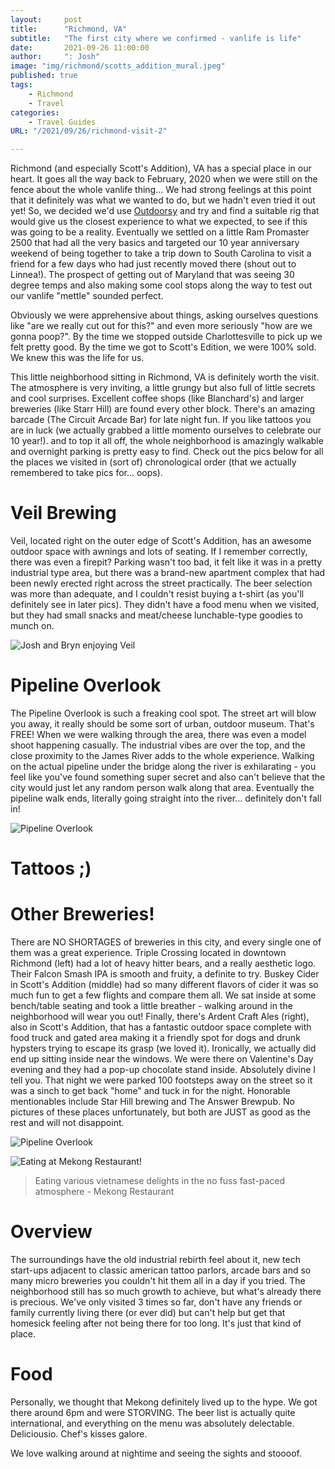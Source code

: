 ```yaml
---
layout:     post
title:      "Richmond, VA"
subtitle:   "The first city where we confirmed - vanlife is life"
date:       2021-09-26 11:00:00
author:     ": Josh"
image: "img/richmond/scotts_addition_mural.jpeg"
published: true 
tags:
    - Richmond 
    - Travel
categories: 
    - Travel Guides
URL: "/2021/09/26/richmond-visit-2"

---
```

Richmond (and especially Scott's Addition), VA has a special place in our heart. It goes all the way back to February, 2020 when we were still on the fence about the whole vanlife thing... We had strong feelings at this point that it definitely was what we wanted to do, but we hadn't even tried it out yet! So, we decided we'd use [Outdoorsy](https://www.outdoorsy.com/) and try and find a suitable rig that would give us the closest experience to what we expected, to see if this was going to be a reality. Eventually we settled on a little Ram Promaster 2500 that had all the very basics and targeted our 10 year anniversary weekend of being together to take a trip down to South Carolina to visit a friend for a few days who had just recently moved there (shout out to Linnea!). The prospect of getting out of Maryland that was seeing 30 degree temps and also making some cool stops along the way to test out our vanlife "mettle" sounded perfect.

Obviously we were apprehensive about things, asking ourselves questions like "are we really cut out for this?" and even more seriously "how are we gonna poop?". By the time we stopped outside Charlottesville to pick up we felt pretty good. By the time we got to Scott's Edition, we were 100% sold. We knew this was the life for us.


This little neighborhood sitting in Richmond, VA is definitely worth the visit. The atmosphere is very inviting, a little grungy but also full of little secrets and cool surprises. Excellent coffee shops (like Blanchard's) and larger breweries (like Starr Hill) are found every other block. There's an amazing barcade (The Circuit Arcade Bar) for late night fun. If you like tattoos you are in luck (we actually grabbed a little momento ourselves to celebrate our 10 year!). and to top it all off, the whole neighborhood is amazingly walkable and overnight parking is pretty easy to find. Check out the pics below for all the places we visited in (sort of) chronological order (that we actually remembered to take pics for... oops).

<!--more-->

# Veil Brewing

Veil, located right on the outer edge of Scott's Addition, has an awesome outdoor space with awnings and lots of seating. If I remember correctly, there was even a firepit? Parking wasn't too bad, it felt like it was in a pretty industrial type area, but there was a brand-new apartment complex that had been newly erected right across the street practically. The beer selection was more than adequate, and I couldn't resist buying a t-shirt (as you'll definitely see in later pics). They didn't have a food menu when we visited, but they had small snacks and meat/cheese lunchable-type goodies to munch on. 

![Josh and Bryn enjoying Veil](/img/richmond/veil_collage.jpeg)

# Pipeline Overlook

The Pipeline Overlook is such a freaking cool spot. The street art will blow you away, it really should be some sort of urban, outdoor museum. That's FREE! When we were walking through the area, there was even a model shoot happening casually. The industrial vibes are over the top, and the close proximity to the James River adds to the whole experience. Walking on the actual pipeline under the bridge along the river is exhilarating - you feel like you've found something super secret and also can't believe that the city would just let any random person walk along that area. Eventually the pipeline walk ends, literally going straight into the river... definitely don't fall in!

![Pipeline Overlook](/img/richmond/pipeline_overlook_collage.jpeg)

# Tattoos ;) 


# Other Breweries!
There are NO SHORTAGES of breweries in this city, and every single one of them was a great experience. Triple Crossing located in downtown Richmond (left) had a lot of heavy hitter bears, and a really aesthetic logo. Their Falcon Smash IPA is smooth and fruity, a definite to try. Buskey Cider in Scott's Addition (middle) had so many different flavors of cider it was so much fun to get a few flights and compare them all. We sat inside at some bench/table seating and took a little breather - walking around in the neighborhood will wear you out! Finally, there's Ardent Craft Ales (right), also in Scott's Addition, that has a fantastic outdoor space complete with food truck and gated area making it a friendly spot for dogs and drunk hypsters trying to escape its grasp (we loved it). Ironically, we actually did end up sitting inside near the windows. We were there on Valentine's Day evening and they had a pop-up chocolate stand inside. Absolutely divine I tell you. That night we were parked 100 footsteps away on the street so it was a sinch to get back "home" and tuck in for the night. Honorable mentionables include Star Hill brewing and The Answer Brewpub. No pictures of these places unfortunately, but both are JUST as good as the rest and will not disappoint.

![Pipeline Overlook](/img/richmond/scotts_edition_breweries_collage.jpeg)

![Eating at Mekong Restaurant!](/img/richmond/mekong_restaurant.png)

> Eating various vietnamese delights in the no fuss fast-paced atmosphere - Mekong Restaurant

# Overview
The surroundings have the old industrial rebirth feel about it, new tech start-ups adjacent to classic american tattoo parlors, arcade bars and so many micro breweries you couldn't hit them all in a day if you tried. The neighborhood still has so much growth to achieve, but what's already there is precious. We've only visited 3 times so far, don't have any friends or family currently living there (or ever did) but can't help but get that homesick feeling after not being there for too long. It's just that kind of place.

# Food
Personally, we thought that Mekong definitely lived up to the hype. We got there around 6pm and were STORVING. The beer list is actually quite international, and everything on the menu was absolutely delectable. Deliciousio. Chef's kisses galore.

We love walking around at nightime and seeing the sights and stoooof.